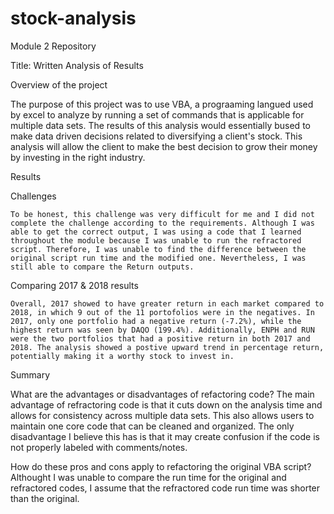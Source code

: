 # stock-analysis
Module 2 Repository

Title: Written Analysis of Results

Overview of the project
  
  The purpose of this project was to use VBA, a prograaming langued used by excel to analyze by running a set of commands that is applicable for multiple data sets. The results of this analysis would essentially bused to make data driven decisions related to diversifying a client's stock. This analysis will allow the client  to make the best decision to grow their money by investing in the right industry. 
  
Results
   
  Challenges
    
    To be honest, this challenge was very difficult for me and I did not complete the challenge according to the requirements. Although I was able to get the correct output, I was using a code that I learned throughout the module because I was unable to run the refractored script. Therefore, I was unable to find the difference between the original script run time and the modified one. Nevertheless, I was still able to compare the Return outputs.
   
  Comparing 2017 & 2018 results
    
    Overall, 2017 showed to have greater return in each market compared to 2018, in which 9 out of the 11 portofolios were in the negatives. In 2017, only one portfolio had a negative return (-7.2%), while the highest return was seen by DAQO (199.4%). Additionally, ENPH and RUN were the two portfolios that had a positive return in both 2017 and 2018. The analysis showed a postive upward trend in percentage return, potentially making it a worthy stock to invest in. 
    
Summary
    
  What are the advantages or disadvantages of refactoring code?
    The main advantage of refractoring code is that it cuts down on the analysis time and allows for consistency across multiple data sets. This also allows users to maintain one core code that can be cleaned and organized. The only disadvantage I believe this has is that it may create confusion if the code is not properly labeled with comments/notes. 
  
  How do these pros and cons apply to refactoring the original VBA script?
     Althought I was unable to compare the run time for the original and refractored codes, I assume that the refractored code run time was shorter than the original. 

